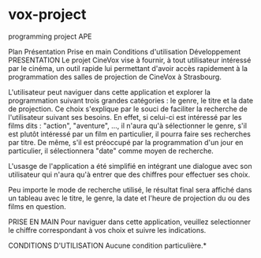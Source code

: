 # vox-project
programming project APE

Plan
Présentation
Prise en main
Conditions d'utilisation
Développement
PRESENTATION
Le projet CineVox vise à fournir, à tout utilisateur intéressé par le cinéma, un outil rapide lui permettant d'avoir accès rapidement à la programmation des salles de projection de CineVox à Strasbourg.

L'utilisateur peut naviguer dans cette application et explorer la programmation suivant trois grandes catégories : le genre, le titre et la date de projection. Ce choix s'explique par le souci de faciliter la recherche de l'utilisateur suivant ses besoins. En effet, si celui-ci est intéressé par les films dits : "action", "aventure", ..., il n'aura qu'à sélectionner le genre, s'il est plutôt intéressé par un film en particulier, il pourra faire ses recherches par titre. De même, s'il est préoccupé par la programmation d'un jour en particulier, il sélectionnera "date" comme moyen de recherche.

L'usasge de l'application a été simplifié en intégrant une dialogue avec son utilisateur qui n'aura qu'à entrer que des chiffres pour effectuer ses choix.

Peu importe le mode de recherche utilisé, le résultat final sera affiché dans un tableau avec le titre, le genre, la date et l'heure de projection du ou des films en question.

PRISE EN MAIN
Pour naviguer dans cette application, veuillez selectionner le chiffre correspondant à vos choix et suivre les indications.

CONDITIONS D'UTILISATION
Aucune condition particulière.*

